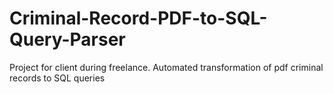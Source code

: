 # Criminal-Record-PDF-to-SQL-Query-Parser
Project for client during freelance. Automated transformation of pdf criminal records to SQL queries
